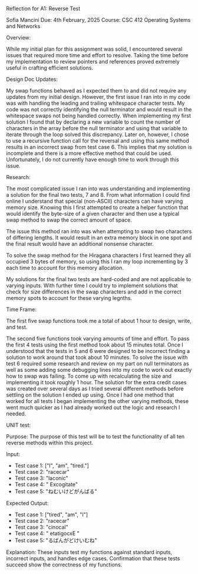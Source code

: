 Reflection for A1: Reverse Test

Sofia Mancini
Due: 4th February, 2025
Course: CSC 412 Operating Systems and Networks

Overview:

While my initial plan for this assignment was solid, I encountered several issues that required more time and effort to resolve. Taking the time before my implementation to review pointers and references proved extremely useful in crafting efficient solutions.

Design Doc Updates:

My swap functions behaved as I expected them to and did not require any updates from my initial design. However, the first issue I ran into in my code was with handling the leading and trailing whitespace character tests. My code was not correctly identifying the null terminator and would result in the whitespace swaps not being handled correctly. When implementing my first solution I found that by declaring a new variable to count the number of characters in the array before the null terminator and using that variable to iterate through the loop solved this discrepancy. 
Later on, however, I chose to use a recursive function call for the reversal and using this same method results in an incorrect swap from test case 6. This implies that my solution is incomplete and there is a more effective method that could be used. Unfortunately, I do not currently have enough time to work through this issue. 

Research:

The most complicated issue I ran into was understanding and implementing a solution for the final two tests, 7 and 8. From what information I could find online I understand that special (non-ASCII) characters can have varying memory size. Knowing this I first attempted to create a helper function that would identify the byte-size of a given character and then use a typical swap method to swap the correct amount of space.

The issue this method ran into was when attempting to swap two characters of differing lengths. It would result in an extra memory block in one spot and the final result would have an additional nonsense character. 

To solve the swap method for the Hiragana characters I first learned they all occupied 3 bytes of memory, so using this I ran my loop incrementing by 3 each time to account for this memory allocation.

My solutions for the final two tests are hard-coded and are not applicable to varying inputs. With further time I could try to implement solutions that check for size differences in the swap characters and add in the correct memory spots to account for these varying legnths.

Time Frame:

The first five swap functions took me a total of about 1 hour to design, write, and test.

The second five functions took varying amounts of time and effort. To pass the first 4 tests using the first method took about 15 minutes total. Once I understood that the tests in 5 and 6 were designed to be incorrect finding a solution to work around that took about 10 minutes. To solve the issue with test 6 required some research and review on my part on null terminators as well as some adding some debugging lines into my code to work out exactly how to swap was failing. To come up with recalculating the size and implementing it took roughly 1 hour. 
The solution for the extra credit cases was created over several days as I tried several different methods before settling on the solution I ended up using.
Once I had one method that worked for all tests I began implementing the other varying methods, these went much quicker as I had already worked out the logic and research I needed. 

UNIT test:

Purpose: The purpose of this test will be to test the functionality of all ten reverse methods within this project.

Input: 
- Test case 1: ["I", "am", "tired."]
- Test case 2: "racecar"
- Test case 3: "laconic"
- Test case 4: "  Excogitate"
- Test case 5: "ねむいけどがんばる"

Expected Output:

- Test case 1: ["tired", "am", "I"]
- Test case 2: "racecar"
- Test case 3: "cinocal"
- Test case 4: " etatigocxE  "
- Test case 5: "るばんがどけいむね"

Explanation: These inputs test my functions against standard inputs, incorrect inputs, and handles edge cases. Confirmation that these tests succeed show the correctness of my functions.
